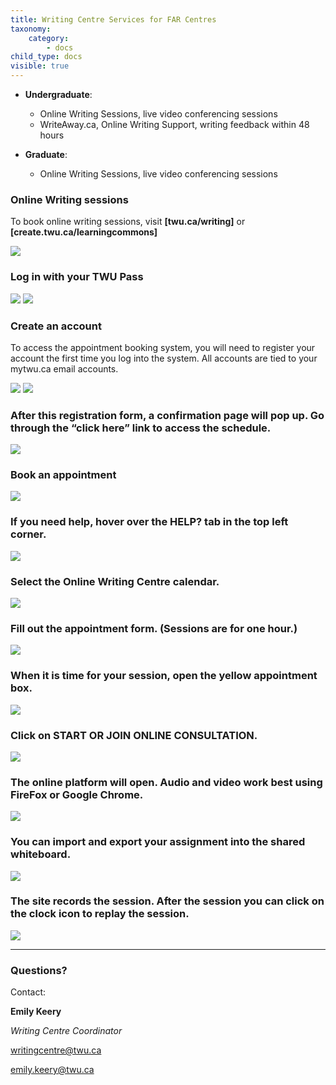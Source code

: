 ```yaml
---
title: Writing Centre Services for FAR Centres  
taxonomy:
    category:
        - docs
child_type: docs
visible: true
---
```


- **Undergraduate**:  
  - Online Writing Sessions, live video conferencing sessions
  - WriteAway.ca, Online Writing Support, writing feedback within 48 hours      


- **Graduate**:  
  - Online Writing Sessions, live video conferencing sessions


### Online Writing sessions

To book online writing sessions, visit **[twu.ca/writing]** or **[create.twu.ca/learningcommons]**

![](writing1.png)


### Log in with your TWU Pass

![](writing2.png)
![](writing3.png)

### Create an account

To access the appointment booking system, you will need to register your account the first time you log into the system. All accounts are tied to your mytwu.ca email accounts.  

![](writing4.png) ![](writing5.png)

### After this registration form, a confirmation page will pop up. Go through the “click here” link to access the schedule.

![](writing6.png)

### Book an appointment

![](writing7.png)

### If you need help, hover over the HELP? tab in the top left corner.

![](writing8.png)

### Select the **Online Writing Centre** calendar.

![](writing9.png)

### Fill out the appointment form. (Sessions are for one hour.)  

![](writing10.png)

### When it is time for your session, open the yellow appointment box.  

![](writing11.png)

### Click on **START OR JOIN ONLINE CONSULTATION**.  

![](writing12.png)

### The online platform will open. Audio and video work best using **FireFox** or **Google Chrome**.

![](writing13.png)

### You can import and export your assignment into the shared whiteboard.

![](writing14.png)

### The site records the session. After the session you can click on the clock icon to replay the session.

![](writing15.png)

---

### Questions?

Contact:

**Emily Keery**

*Writing Centre Coordinator*

writingcentre@twu.ca      

emily.keery@twu.ca
